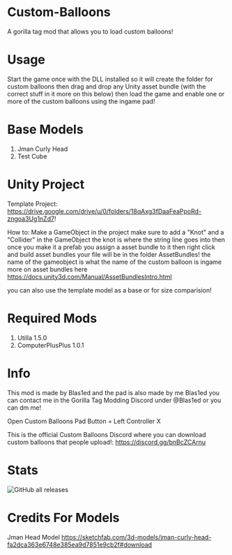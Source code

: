 # Custom-Balloons
A gorilla tag mod that allows you to load custom balloons!

# Usage
Start the game once with the DLL installed so it will create the folder for custom balloons then drag and drop any Unity asset bundle (with the correct stuff in it more on this below) then load the game and enable one or more of the custom balloons using the ingame pad!

# Base Models
1. Jman Curly Head
2. Test Cube

# Unity Project
Template Project: https://drive.google.com/drive/u/0/folders/18qAxg3fDaaFeaPpoRd-zngoa3Ug1nZd7!

How to: 
Make a GameObject in the project make sure to add a "Knot" and a "Collider" in the GameObject the knot is where the string line goes into then once you make it a prefab you assign a asset bundle to it then right click and build asset bundles your file will be in the folder AssetBundles! the name of the gameobject is what the name of the custom balloon is ingame more on asset bundles here https://docs.unity3d.com/Manual/AssetBundlesIntro.html

you can also use the template model as a base or for size comparision!

# Required Mods
1. Utilla 1.5.0
2. ComputerPlusPlus 1.0.1

# Info
This mod is made by Blas1ed and the pad is also made by me Blas1ed you can contact me in the Gorilla Tag Modding Discord under @Blas1ed or you can dm me!

Open Custom Balloons Pad Button = Left Controller X

This is the official Custom Balloons Discord where you can download custom balloons that people upload!: https://discord.gg/bnBcZCArnu

# Stats
![GitHub all releases](https://img.shields.io/github/downloads/Blas1ed/Custom-Balloons/total?color=%2300FF00)

# Credits For Models
Jman Head Model https://sketchfab.com/3d-models/jman-curly-head-fa2dca363e6748e385ea9d7851e9cb2f#download

